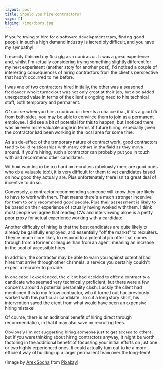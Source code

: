 ```yaml
---
layout: post
title: Should you hire contractors?
tags: []
bigimg: /img/doors.jpg
---
```


If you're trying to hire for a software development team, finding good people in such a high demand industry is incredibly difficult, and you have my sympathy!

I recently finished my first gig as a contractor. It was a great experience and, whilst I'm actually considering trying something slightly different for my next experiment (another story for another post), I'd noticed a couple of interesting consequences of hiring contractors from the client's perspective that hadn't occurred to me before.

I was one of two contractors hired initially, the other was a seasoned freelancer who it turned out was not only great at their job, but also added unexpected value in terms of the client's ongoing need to hire technical staff, both temporary and permanent.

Of course when you hire a contractor there is a chance that, if it's a good fit from both sides, you may be able to convince them to join as a permanent employee. I did see a bit of potential for this to happen, but I noticed there was an even more valuable angle in terms of future hiring, especially given the contractor had been working in the local area for some time.

As a side-effect of the temporary nature of contract work, good contractors tend to build relationships with many others in the field as they move around. If you're hiring, such a contractor can probably put you in touch with and recommend other candidates.

Without wanting to be too hard on recruiters (obviously there are good ones who do a valuable job!), it is very difficult for them to vet candidates based on how good they actually are. Plus unfortunately there isn't a great deal of incentive to do so.

Conversely, a contractor recommending someone will know they are likely to have to work with them. That means there's a much stronger incentive for them to only recommend _good_ people. Plus their assessment is likely to be based on their experience of actually having worked with them. I think most people will agree that reading CVs and interviewing alone is a pretty poor proxy for actual experience working with a candidate.

Another difficulty of hiring is that the best candidates are quite likely to already be gainfully employed, and essentially "off the market" to recruiters. They're much more likely to respond to a potential job offer that comes through from a former colleague than from an agent, meaning an increase in the pool of accessible hires.

In addition, the contractor may be able to warn you against potential bad hires that arrive through other channels, a service you certainly couldn't expect a recruiter to provide.

In one case I experienced, the client had decided to offer a contract to a candidate who seemed very technically proficient, but there were a few concerns around a potential personality clash. Luckily the client had mentioned this to my fellow contractor, who it turned out had previously worked with this particular candidate. To cut a long story short, his intervention saved the client from what would have been an expensive hiring mistake!

Of course, there is an additional benefit of hiring direct through recommendation, in that it may also save on recruiting fees.

Obviously I'm not suggesting hiring someone just to get access to others, but if you were thinking about hiring contractors anyway, it might be worth factoring in the additional benefit of focussing your initial efforts on just one or two highly experienced ones. It could actually turn out to be a more efficient way of building up a larger permanent team over the long-term!

(Image by [Arek Socha](https://pixabay.com/users/qimono-1962238/?utm_source=link-attribution&utm_medium=referral&_campaign=image&_content=1767562) from [Pixabay](https://pixabay.com/?utm_source=link-attribution&utm_medium=referral&utm_campaign=image&utm_content=1767562))
